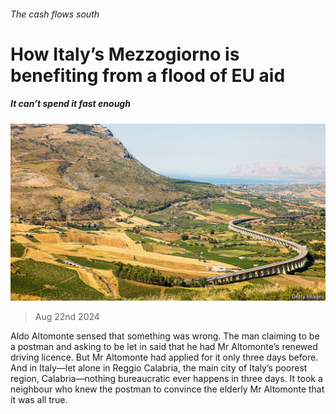 ###### The cash flows south

# How Italy’s Mezzogiorno is benefiting from a flood of EU aid 

##### It can’t spend it fast enough 

![image](images/20240824_EUP003.jpg) 

> Aug 22nd 2024 

Aldo Altomonte sensed that something was wrong. The man claiming to be a postman and asking to be let in said that he had Mr Altomonte’s renewed driving licence. But Mr Altomonte had applied for it only three days before. And in Italy—let alone in Reggio Calabria, the main city of Italy’s poorest region, Calabria—nothing bureaucratic ever happens in three days. It took a neighbour who knew the postman to convince the elderly Mr Altomonte that it was all true.

